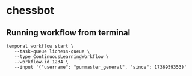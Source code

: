 # chessbot

## Running workflow from terminal
```
temporal workflow start \
   --task-queue lichess-queue \
   --type ContinuousLearningWorkflow \
   --workflow-id 1234 \
   --input '{"username": "punmaster_general", "since": 1736959353}'
```